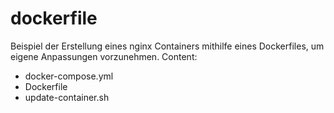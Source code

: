 # dockerfile
Beispiel der Erstellung eines nginx Containers mithilfe eines Dockerfiles, um eigene Anpassungen vorzunehmen.
Content:
- docker-compose.yml
- Dockerfile
- update-container.sh
